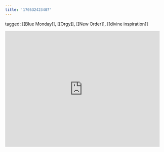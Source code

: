 ```yaml
---
title: '170532423407'
---
```

tagged: [[Blue Monday]], [[Orgy]], [[New Order]], [[divine inspiration]]
<iframe allow="accelerometer; autoplay; clipboard-write; encrypted-media; gyroscope; picture-in-picture" allowfullscreen="" frameborder="0" height="375" id="youtube_iframe" src="https://www.youtube.com/embed/3e_nJRzCpBE?feature=oembed&amp;enablejsapi=1&amp;origin=https://safe.txmblr.com&amp;wmode=opaque" width="500"></iframe>